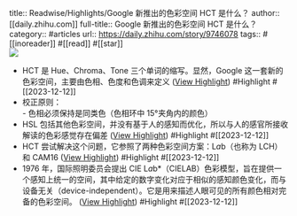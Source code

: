 title:: Readwise/Highlights/Google 新推出的色彩空间 HCT 是什么？
author:: [[daily.zhihu.com]]
full-title:: Google 新推出的色彩空间 HCT 是什么？
category:: #articles
url:: https://daily.zhihu.com/story/9746078
tags:: #[[inoreader]] #[[read]] #[[star]]  
![](https://readwise-assets.s3.amazonaws.com/static/images/article0.00998d930354.png)

- HCT 是 Hue、Chroma、Tone 三个单词的缩写。显然，Google 这一套新的色彩空间，主要由色相、色度和色调来定义 ([View Highlight](https://read.readwise.io/read/01hhecqzze0ggybvd84rsy09r3)) #Highlight #[[2023-12-12]]
- 校正原则：  
  \- 色相必须保持是同类色（色相环中 15°夹角内的颜色）
- HSL 包括其他色彩空间，并没有基于人的感知而优化，所以与人的感官所接收解读的色彩感觉存在偏差 ([View Highlight](https://read.readwise.io/read/01hhecszx3aqthehf5sm9r0g7h)) #Highlight #[[2023-12-12]]
- HCT 尝试解决这个问题，它参照了两种色彩空间方案：L*a*b（也称为 LCH）和 CAM16 ([View Highlight](https://read.readwise.io/read/01hhect4z31fj2t54qwb64yaeq)) #Highlight #[[2023-12-12]]
- 1976 年，国际照明委员会提出 CIE L*a*b*（CIELAB）色彩模型，旨在提供一个感知上统一的空间，其中给定的数字变化对应于相似的感知颜色变化，而与设备无关（device-independent）。它是用来描述人眼可见的所有颜色相对完备的色彩空间。 ([View Highlight](https://read.readwise.io/read/01hhecte93qy3p5kpm13f2nhjz)) #Highlight #[[2023-12-12]]
